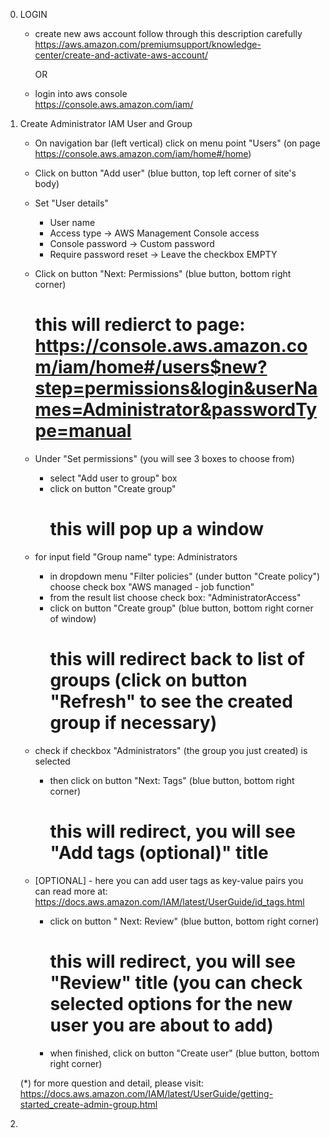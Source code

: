 
0)  LOGIN

    * create new aws account 
        follow through this description carefully
        https://aws.amazon.com/premiumsupport/knowledge-center/create-and-activate-aws-account/

        OR

    * login into aws console  
        https://console.aws.amazon.com/iam/


1)  Create Administrator IAM User and Group

    * On navigation bar (left vertical) click on menu point "Users" 
      (on page https://console.aws.amazon.com/iam/home#/home)

    * Click on button "Add user" (blue button, top left corner of site's body)

    * Set "User details"
        - User name                 <YourFisrtUsername>
        - Access type               -> AWS Management Console access
        - Console password          -> Custom password
        - Require password reset    -> Leave the checkbox EMPTY

    * Click on button "Next: Permissions" (blue button, bottom right corner)
        # this will redierct to page: https://console.aws.amazon.com/iam/home#/users$new?step=permissions&login&userNames=Administrator&passwordType=manual

    * Under "Set permissions" (you will see 3 boxes to choose from)
        - select "Add user to group" box
        - click on button "Create group"
            # this will pop up a window
        
    * for input field "Group name" type: Administrators
        - in dropdown menu "Filter policies" (under button "Create policy")
          choose check box "AWS managed - job function"
        - from the result list choose check box: "AdministratorAccess"
        - click on button "Create group" (blue button, bottom right corner of window)
          # this will redirect back to list of groups (click on button "Refresh" to see the created group if necessary)

    * check if checkbox "Administrators" (the group you just created) is selected
        - then click on button "Next: Tags" (blue button, bottom right corner)
          # this will redirect, you will see "Add tags (optional)" title
    
    * [OPTIONAL]    - here you can add user tags as key-value pairs
                      you can read more at: https://docs.aws.amazon.com/IAM/latest/UserGuide/id_tags.html

        - click on button " Next: Review" (blue button, bottom right corner)
          # this will redirect, you will see "Review" title (you can check selected options for the new user you are about to add)
        - when finished, click on button "Create user" (blue button, bottom right corner)

    (*) for more question and detail, please visit:
        https://docs.aws.amazon.com/IAM/latest/UserGuide/getting-started_create-admin-group.html

2) 
        
        
    

